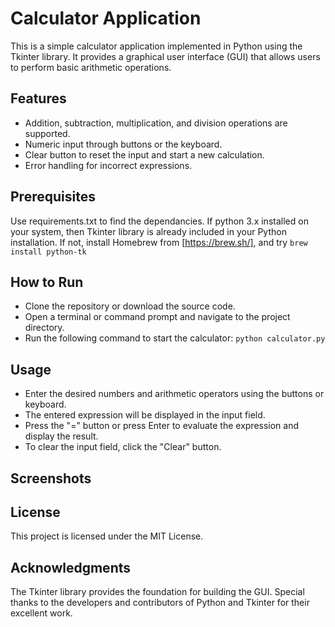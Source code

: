 # Calculator Application

This is a simple calculator application implemented in Python using the Tkinter library. It provides a graphical user interface (GUI) that allows users to perform basic arithmetic operations.

## Features

- Addition, subtraction, multiplication, and division operations are supported.
- Numeric input through buttons or the keyboard.
- Clear button to reset the input and start a new calculation.
- Error handling for incorrect expressions.


## Prerequisites
Use requirements.txt to find the dependancies. If python 3.x installed on your system, then Tkinter library is already included in your Python installation. If not, install Homebrew from [https://brew.sh/], and try `brew install python-tk`

## How to Run

- Clone the repository or download the source code.
- Open a terminal or command prompt and navigate to the project directory.
- Run the following command to start the calculator:
`python calculator.py`

## Usage
- Enter the desired numbers and arithmetic operators using the buttons or keyboard.
- The entered expression will be displayed in the input field.
- Press the "=" button or press Enter to evaluate the expression and display the result.
- To clear the input field, click the "Clear" button.

## Screenshots



## License
This project is licensed under the MIT License.

## Acknowledgments
The Tkinter library provides the foundation for building the GUI.
Special thanks to the developers and contributors of Python and Tkinter for their excellent work.
